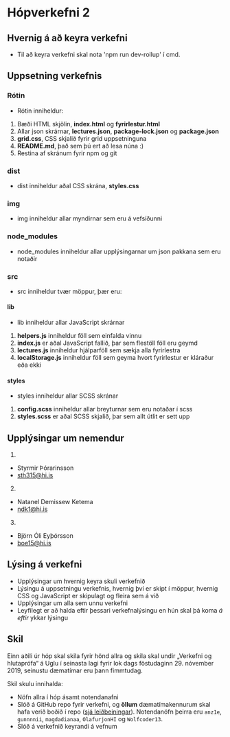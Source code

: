 # Hópverkefni 2

## Hvernig á að keyra verkefni

* Til að keyra verkefni skal nota 'npm run dev-rollup' í cmd.

## Uppsetning verkefnis

### Rótin

* Rótin inniheldur:

1. Bæði HTML skjölin, **index.html** og **fyrirlestur.html**
2. Allar json skrárnar, **lectures.json**, **package-lock.json** og **package.json**
3. **grid.css**, CSS skjalið fyrir grid uppsetninguna
4. **README.md**, það sem þú ert að lesa núna :)
5. Restina af skránum fyrir npm og git

### dist

* dist inniheldur aðal CSS skrána, **styles.css**

### img

* img inniheldur allar myndirnar sem eru á vefsíðunni

### node_modules

* node_modules inniheldur allar upplýsingarnar um json pakkana sem eru notaðir

### src

* src inniheldur tvær möppur, þær eru:

#### lib

* lib inniheldur allar JavaScript skrárnar
1. **helpers.js** inniheldur föll sem einfalda vinnu
2. **index.js** er aðal JavaScript fallið, þar sem flestöll föll eru geymd
3. **lectures.js** inniheldur hjálparföll sem sækja alla fyrirlestra
4. **localStorage.js** inniheldur föll sem geyma hvort fyrirlestur er kláraður eða ekki

#### styles

* styles inniheldur allar SCSS skránar
1. **config.scss** inniheldur allar breyturnar sem eru notaðar í scss
2. **styles.scss** er aðal SCSS skjalið, þar sem allt útlit er sett upp

## Upplýsingar um nemendur

1. 
* Styrmir Þórarinsson
* sth315@hi.is

2. 
* Natanel Demissew Ketema
* ndk1@hi.is

3. 
* Björn Óli Eyþórsson
* boe15@hi.is

## Lýsing á verkefni

* Upplýsingar um hvernig keyra skuli verkefnið
* Lýsingu á uppsetningu verkefnis, hvernig því er skipt í möppur, hvernig CSS og JavaScript er skipulagt og fleira sem á við
* Upplýsingar um alla sem unnu verkefni
* Leyfilegt er að halda eftir þessari verkefnalýsingu en hún skal þá koma _á eftir_ ykkar lýsingu

## Skil

Einn aðili úr hóp skal skila fyrir hönd allra og skila skal undir „Verkefni og hlutaprófa“ á Uglu í seinasta lagi fyrir lok dags föstudaginn 29. nóvember 2019, seinustu dæmatímar eru þann fimmtudag.

Skil skulu innihalda:

* Nöfn allra í hóp ásamt notendanafni
* Slóð á GitHub repo fyrir verkefni, og **öllum** dæmatímakennurum skal hafa verið boðið í repo ([sjá leiðbeiningar](https://help.github.com/articles/inviting-collaborators-to-a-personal-repository/)). Notendanöfn þeirra eru `anz1e`, `gunnnnii`, `magdadianaa`, `OlafurjonHI` og `Wolfcoder13`.
* Slóð á verkefnið keyrandi á vefnum